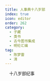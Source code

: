 ```yaml
---
title: 人事典十八岁部
index: true
icon: editor
order: 262
category:
  - 子藏
  - 类书
  - 古今图书集成
  - 明伦汇编
tag:
  - 陈梦雷
  - 清
---
```


　十八岁部纪事  
